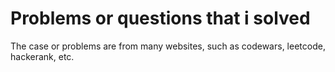 # Problems or questions that i solved

The case or problems are from many websites, such as codewars, leetcode, hackerank, etc.
